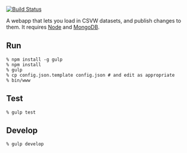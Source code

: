 [![Build Status](https://travis-ci.org/umd-mith/csvwww.svg)](http://travis-ci.org/umd-mith/csvwww)

A webapp that lets you load in CSVW datasets, and publish changes to them. It requires 
[Node](http://nodejs.org) and [MongoDB](http://mongodb.org).

## Run

    % npm install -g gulp
    % npm install
    % gulp
    % cp config.json.template config.json # and edit as appropriate
    % bin/www

## Test

    % gulp test

## Develop

    % gulp develop